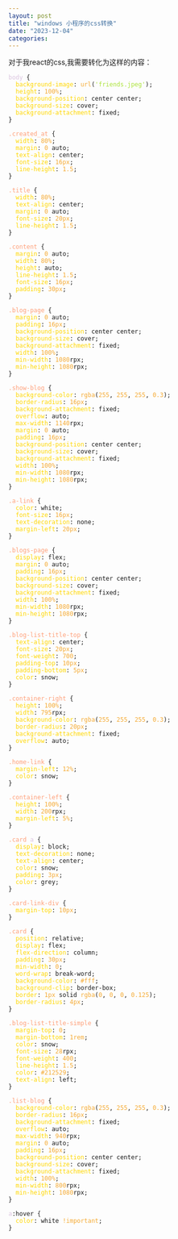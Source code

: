 ```yaml
---
layout: post
title: "windows 小程序的css转换"
date: "2023-12-04"
categories: 
---
```

<p>对于我react的css,我需要转化为这样的内容：</p>

<pre style="margin-left:0px; margin-right:0px; text-align:start">
<code><span style="color:#dcc6e0">body</span> {
  <span style="color:#ffd700">background-image</span>: <span style="color:#f5ab35">url</span>(<span style="color:#abe338">&#39;friends.jpeg&#39;</span>);
  <span style="color:#ffd700">height</span>: <span style="color:#f5ab35">100%</span>;
  <span style="color:#ffd700">background-position</span>: center center;
  <span style="color:#ffd700">background-size</span>: cover;
  <span style="color:#ffd700">background-attachment</span>: fixed;
}

<span style="color:#ffa07a">.created_at</span> {
  <span style="color:#ffd700">width</span>: <span style="color:#f5ab35">80%</span>;
  <span style="color:#ffd700">margin</span>: <span style="color:#f5ab35">0</span> auto;
  <span style="color:#ffd700">text-align</span>: center;
  <span style="color:#ffd700">font-size</span>: <span style="color:#f5ab35">16px</span>;
  <span style="color:#ffd700">line-height</span>: <span style="color:#f5ab35">1.5</span>;
}

<span style="color:#ffa07a">.title</span> {
  <span style="color:#ffd700">width</span>: <span style="color:#f5ab35">80%</span>;
  <span style="color:#ffd700">text-align</span>: center;
  <span style="color:#ffd700">margin</span>: <span style="color:#f5ab35">0</span> auto;
  <span style="color:#ffd700">font-size</span>: <span style="color:#f5ab35">20px</span>;
  <span style="color:#ffd700">line-height</span>: <span style="color:#f5ab35">1.5</span>;
}

<span style="color:#ffa07a">.content</span> {
  <span style="color:#ffd700">margin</span>: <span style="color:#f5ab35">0</span> auto;
  <span style="color:#ffd700">width</span>: <span style="color:#f5ab35">80%</span>;
  <span style="color:#ffd700">height</span>: auto;
  <span style="color:#ffd700">line-height</span>: <span style="color:#f5ab35">1.5</span>;
  <span style="color:#ffd700">font-size</span>: <span style="color:#f5ab35">16px</span>;
  <span style="color:#ffd700">padding</span>: <span style="color:#f5ab35">30px</span>;
}

<span style="color:#ffa07a">.blog-page</span> {
  <span style="color:#ffd700">margin</span>: <span style="color:#f5ab35">0</span> auto;
  <span style="color:#ffd700">padding</span>: <span style="color:#f5ab35">16px</span>;
  <span style="color:#ffd700">background-position</span>: center center;
  <span style="color:#ffd700">background-size</span>: cover;
  <span style="color:#ffd700">background-attachment</span>: fixed;
  <span style="color:#ffd700">width</span>: <span style="color:#f5ab35">100%</span>;
  <span style="color:#ffd700">min-width</span>: <span style="color:#f5ab35">1080</span>rpx;
  <span style="color:#ffd700">min-height</span>: <span style="color:#f5ab35">1080</span>rpx;
}

<span style="color:#ffa07a">.show-blog</span> {
  <span style="color:#ffd700">background-color</span>: <span style="color:#f5ab35">rgba</span>(<span style="color:#f5ab35">255</span>, <span style="color:#f5ab35">255</span>, <span style="color:#f5ab35">255</span>, <span style="color:#f5ab35">0.3</span>);
  <span style="color:#ffd700">border-radius</span>: <span style="color:#f5ab35">16px</span>;
  <span style="color:#ffd700">background-attachment</span>: fixed;
  <span style="color:#ffd700">overflow</span>: auto;
  <span style="color:#ffd700">max-width</span>: <span style="color:#f5ab35">1140</span>rpx;
  <span style="color:#ffd700">margin</span>: <span style="color:#f5ab35">0</span> auto;
  <span style="color:#ffd700">padding</span>: <span style="color:#f5ab35">16px</span>;
  <span style="color:#ffd700">background-position</span>: center center;
  <span style="color:#ffd700">background-size</span>: cover;
  <span style="color:#ffd700">background-attachment</span>: fixed;
  <span style="color:#ffd700">width</span>: <span style="color:#f5ab35">100%</span>;
  <span style="color:#ffd700">min-width</span>: <span style="color:#f5ab35">1080</span>rpx;
  <span style="color:#ffd700">min-height</span>: <span style="color:#f5ab35">1080</span>rpx;
}

<span style="color:#ffa07a">.a-link</span> {
  <span style="color:#ffd700">color</span>: white;
  <span style="color:#ffd700">font-size</span>: <span style="color:#f5ab35">16px</span>;
  <span style="color:#ffd700">text-decoration</span>: none;
  <span style="color:#ffd700">margin-left</span>: <span style="color:#f5ab35">20px</span>;
}

<span style="color:#ffa07a">.blogs-page</span> {
  <span style="color:#ffd700">display</span>: flex;
  <span style="color:#ffd700">margin</span>: <span style="color:#f5ab35">0</span> auto;
  <span style="color:#ffd700">padding</span>: <span style="color:#f5ab35">16px</span>;
  <span style="color:#ffd700">background-position</span>: center center;
  <span style="color:#ffd700">background-size</span>: cover;
  <span style="color:#ffd700">background-attachment</span>: fixed;
  <span style="color:#ffd700">width</span>: <span style="color:#f5ab35">100%</span>;
  <span style="color:#ffd700">min-width</span>: <span style="color:#f5ab35">1080</span>rpx;
  <span style="color:#ffd700">min-height</span>: <span style="color:#f5ab35">1080</span>rpx;
}

<span style="color:#ffa07a">.blog-list-title-top</span> {
  <span style="color:#ffd700">text-align</span>: center;
  <span style="color:#ffd700">font-size</span>: <span style="color:#f5ab35">20px</span>;
  <span style="color:#ffd700">font-weight</span>: <span style="color:#f5ab35">700</span>;
  <span style="color:#ffd700">padding-top</span>: <span style="color:#f5ab35">10px</span>;
  <span style="color:#ffd700">padding-bottom</span>: <span style="color:#f5ab35">5px</span>;
  <span style="color:#ffd700">color</span>: snow;
}

<span style="color:#ffa07a">.container-right</span> {
  <span style="color:#ffd700">height</span>: <span style="color:#f5ab35">100%</span>;
  <span style="color:#ffd700">width</span>: <span style="color:#f5ab35">795</span>rpx;
  <span style="color:#ffd700">background-color</span>: <span style="color:#f5ab35">rgba</span>(<span style="color:#f5ab35">255</span>, <span style="color:#f5ab35">255</span>, <span style="color:#f5ab35">255</span>, <span style="color:#f5ab35">0.3</span>);
  <span style="color:#ffd700">border-radius</span>: <span style="color:#f5ab35">20px</span>;
  <span style="color:#ffd700">background-attachment</span>: fixed;
  <span style="color:#ffd700">overflow</span>: auto;
}

<span style="color:#ffa07a">.home-link</span> {
  <span style="color:#ffd700">margin-left</span>: <span style="color:#f5ab35">12%</span>;
  <span style="color:#ffd700">color</span>: snow;
}

<span style="color:#ffa07a">.container-left</span> {
  <span style="color:#ffd700">height</span>: <span style="color:#f5ab35">100%</span>;
  <span style="color:#ffd700">width</span>: <span style="color:#f5ab35">200</span>rpx;
  <span style="color:#ffd700">margin-left</span>: <span style="color:#f5ab35">5%</span>;
}

<span style="color:#ffa07a">.card</span> <span style="color:#dcc6e0">a</span> {
  <span style="color:#ffd700">display</span>: block;
  <span style="color:#ffd700">text-decoration</span>: none;
  <span style="color:#ffd700">text-align</span>: center;
  <span style="color:#ffd700">color</span>: snow;
  <span style="color:#ffd700">padding</span>: <span style="color:#f5ab35">3px</span>;
  <span style="color:#ffd700">color</span>: grey;
}

<span style="color:#ffa07a">.card-link-div</span> {
  <span style="color:#ffd700">margin-top</span>: <span style="color:#f5ab35">10px</span>;
}

<span style="color:#ffa07a">.card</span> {
  <span style="color:#ffd700">position</span>: relative;
  <span style="color:#ffd700">display</span>: flex;
  <span style="color:#ffd700">flex-direction</span>: column;
  <span style="color:#ffd700">padding</span>: <span style="color:#f5ab35">30px</span>;
  <span style="color:#ffd700">min-width</span>: <span style="color:#f5ab35">0</span>;
  <span style="color:#ffd700">word-wrap</span>: break-word;
  <span style="color:#ffd700">background-color</span>: <span style="color:#f5ab35">#fff</span>;
  <span style="color:#ffd700">background-clip</span>: border-box;
  <span style="color:#ffd700">border</span>: <span style="color:#f5ab35">1px</span> solid <span style="color:#f5ab35">rgba</span>(<span style="color:#f5ab35">0</span>, <span style="color:#f5ab35">0</span>, <span style="color:#f5ab35">0</span>, <span style="color:#f5ab35">0.125</span>);
  <span style="color:#ffd700">border-radius</span>: <span style="color:#f5ab35">4px</span>;
}

<span style="color:#ffa07a">.blog-list-title-simple</span> {
  <span style="color:#ffd700">margin-top</span>: <span style="color:#f5ab35">0</span>;
  <span style="color:#ffd700">margin-bottom</span>: <span style="color:#f5ab35">1rem</span>;
  <span style="color:#ffd700">color</span>: snow;
  <span style="color:#ffd700">font-size</span>: <span style="color:#f5ab35">28</span>rpx;
  <span style="color:#ffd700">font-weight</span>: <span style="color:#f5ab35">400</span>;
  <span style="color:#ffd700">line-height</span>: <span style="color:#f5ab35">1.5</span>;
  <span style="color:#ffd700">color</span>: <span style="color:#f5ab35">#212529</span>;
  <span style="color:#ffd700">text-align</span>: left;
}

<span style="color:#ffa07a">.list-blog</span> {
  <span style="color:#ffd700">background-color</span>: <span style="color:#f5ab35">rgba</span>(<span style="color:#f5ab35">255</span>, <span style="color:#f5ab35">255</span>, <span style="color:#f5ab35">255</span>, <span style="color:#f5ab35">0.3</span>);
  <span style="color:#ffd700">border-radius</span>: <span style="color:#f5ab35">16px</span>;
  <span style="color:#ffd700">background-attachment</span>: fixed;
  <span style="color:#ffd700">overflow</span>: auto;
  <span style="color:#ffd700">max-width</span>: <span style="color:#f5ab35">940</span>rpx;
  <span style="color:#ffd700">margin</span>: <span style="color:#f5ab35">0</span> auto;
  <span style="color:#ffd700">padding</span>: <span style="color:#f5ab35">16px</span>;
  <span style="color:#ffd700">background-position</span>: center center;
  <span style="color:#ffd700">background-size</span>: cover;
  <span style="color:#ffd700">background-attachment</span>: fixed;
  <span style="color:#ffd700">width</span>: <span style="color:#f5ab35">100%</span>;
  <span style="color:#ffd700">min-width</span>: <span style="color:#f5ab35">800</span>rpx;
  <span style="color:#ffd700">min-height</span>: <span style="color:#f5ab35">1080</span>rpx;
}

<span style="color:#dcc6e0">a</span>:hover {
  <span style="color:#ffd700">color</span>: white <span style="color:#f5ab35">!important</span>;
}</code></pre>

